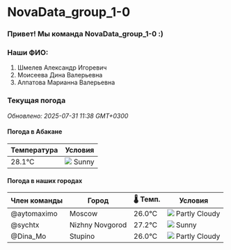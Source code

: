 # NovaData_group_1-0
### Привет! Мы команда NovaData_group_1-0 :)

### Наши ФИО:
1. Шмелев Александр Игоревич
2. Моисеева Дина Валерьевна
3. Алпатова Марианна Валерьевна

### Текущая погода
<!-- WEATHER:START -->
_Обновлено: 2025-07-31 11:38 GMT+0300_

#### Погода в Абакане

| Температура | Условия |
|-------------|----------|
| 28.1°C     | ![](https://cdn.weatherapi.com/weather/64x64/day/113.png) Sunny |

#### Погода в наших городах

| Член команды  | Город               | 🌡️ Темп.  | Условия          |
|---------------|---------------------|-----------|--------------------|
| @aytomaximo    | Moscow              |   26.0°C | ![](https://cdn.weatherapi.com/weather/64x64/day/116.png) Partly Cloudy |
| @sychtx        | Nizhny Novgorod     |   27.2°C | ![](https://cdn.weatherapi.com/weather/64x64/day/113.png) Sunny        |
| @Dina_Mo       | Stupino             |   26.0°C | ![](https://cdn.weatherapi.com/weather/64x64/day/116.png) Partly Cloudy |

<!-- WEATHER:END -->
